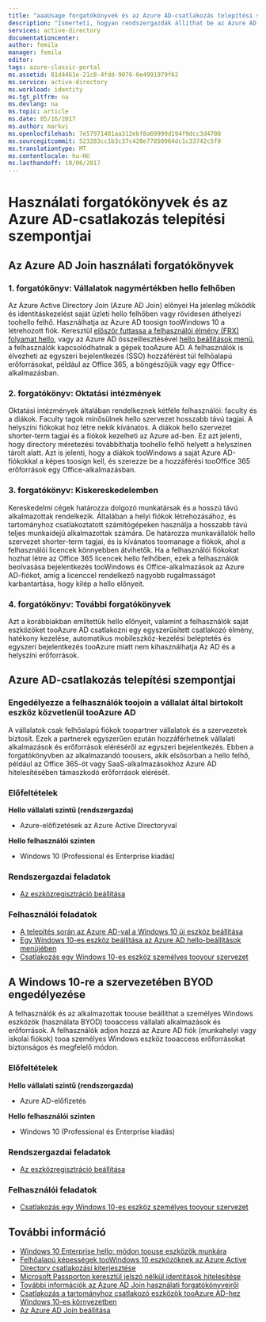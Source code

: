 ```yaml
---
title: "aaaUsage forgatókönyvek és az Azure AD-csatlakozás telepítési szempontjai |} Microsoft Docs"
description: "Ismerteti, hogyan rendszergazdák állíthat be az Azure AD Join a saját végfelhasználóik számára (az alkalmazottak, a diákok, más felhasználókat). Emellett ismerteti a különböző valós forgatókönyv hello használatához az Azure AD Join."
services: active-directory
documentationcenter: 
author: femila
manager: femila
editor: 
tags: azure-classic-portal
ms.assetid: 81d4461e-21c8-4fdd-9076-0e4991979f62
ms.service: active-directory
ms.workload: identity
ms.tgt_pltfrm: na
ms.devlang: na
ms.topic: article
ms.date: 05/16/2017
ms.author: markvi
ms.openlocfilehash: 7e57971481aa312ebf8a69999d194f9dcc3d4708
ms.sourcegitcommit: 523283cc1b3c37c428e77850964dc1c33742c5f0
ms.translationtype: MT
ms.contentlocale: hu-HU
ms.lasthandoff: 10/06/2017
---
```

# <a name="usage-scenarios-and-deployment-considerations-for-azure-ad-join"></a>Használati forgatókönyvek és az Azure AD-csatlakozás telepítési szempontjai
## <a name="usage-scenarios-for-azure-ad-join"></a>Az Azure AD Join használati forgatókönyvek
### <a name="scenario-1-businesses-largely-in-hello-cloud"></a>1. forgatókönyv: Vállalatok nagymértékben hello felhőben
Az Azure Active Directory Join (Azure AD Join) előnyei Ha jelenleg működik és identitáskezelést saját üzleti hello felhőben vagy rövidesen áthelyezi toohello felhő. Használhatja az Azure AD toosign tooWindows 10 a létrehozott fiók. Keresztül [először futtassa a felhasználói élmény (FRX) folyamat hello](active-directory-azureadjoin-user-frx.md), vagy az Azure AD összeillesztésével [hello beállítások menü](active-directory-azureadjoin-user-upgrade.md), a felhasználók kapcsolódhatnak a gépek tooAzure AD.  A felhasználók is élvezheti az egyszeri bejelentkezés (SSO) hozzáférést túl felhőalapú erőforrásokat, például az Office 365, a böngészőjük vagy egy Office-alkalmazásban.

### <a name="scenario-2-educational-institutions"></a>2. forgatókönyv: Oktatási intézmények
Oktatási intézmények általában rendelkeznek kétféle felhasználói: faculty és a diákok. Faculty tagok minősülnek hello szervezet hosszabb távú tagjai. A helyszíni fiókokat hoz létre nekik kívánatos. A diákok hello szervezet shorter-term tagjai és a fiókok kezelheti az Azure ad-ben. Ez azt jelenti, hogy directory méretezési továbbíthatja toohello felhő helyett a helyszínen tárolt alatt. Azt is jelenti, hogy a diákok tooWindows a saját Azure AD-fiókokkal a képes toosign kell, és szerezze be a hozzáférési tooOffice 365 erőforrások egy Office-alkalmazásban.

### <a name="scenario-3-retail-businesses"></a>3. forgatókönyv: Kiskereskedelemben
Kereskedelmi cégek határozza dolgozó munkatársak és a hosszú távú alkalmazottak rendelkezik. Általában a helyi fiókok létrehozásához, és tartományhoz csatlakoztatott számítógépeken használja a hosszabb távú teljes munkaidejű alkalmazottak számára. De határozza munkavállalók hello szervezet shorter-term tagjai, és is kívánatos toomanage a fiókok, ahol a felhasználói licencek könnyebben átvihetők. Ha a felhasználói fiókokat hozhat létre az Office 365 licencek hello felhőben, ezek a felhasználók beolvasása bejelentkezés tooWindows és Office-alkalmazások az Azure AD-fiókot, amíg a licenccel rendelkező nagyobb rugalmasságot karbantartása, hogy kilép a hello előnyeit.

### <a name="scenario-4-additional-scenarios"></a>4. forgatókönyv: További forgatókönyvek
Azt a korábbiakban említettük hello előnyeit, valamint a felhasználók saját eszközöket tooAzure AD csatlakozni egy egyszerűsített csatlakozó élmény, hatékony kezelése, automatikus mobileszköz-kezelési beléptetés és egyszeri bejelentkezés tooAzure miatt nem kihasználhatja Az AD és a helyszíni erőforrások.  

## <a name="deployment-considerations-for-azure-ad-join"></a>Azure AD-csatlakozás telepítési szempontjai
### <a name="enable-your-users-toojoin-a-company-owned-device-directly-tooazure-ad"></a>Engedélyezze a felhasználók toojoin a vállalat által birtokolt eszköz közvetlenül tooAzure AD
A vállalatok csak felhőalapú fiókok toopartner vállalatok és a szervezetek biztosít. Ezek a partnerek egyszerűen ezután hozzáférhetnek vállalati alkalmazások és erőforrások eléréséről az egyszeri bejelentkezés. Ebben a forgatókönyvben az alkalmazandó toousers, akik elsősorban a hello felhő, például az Office 365-öt vagy SaaS-alkalmazásokhoz Azure AD hitelesítésében támaszkodó erőforrások elérését.

### <a name="prerequisites"></a>Előfeltételek
**Hello vállalati szintű (rendszergazda)**

* Azure-előfizetések az Azure Active Directoryval  

**Hello felhasználói szinten**

* Windows 10 (Professional és Enterprise kiadás)

### <a name="administrator-tasks"></a>Rendszergazdai feladatok
* [Az eszközregisztráció beállítása](active-directory-azureadjoin-setup.md)

### <a name="user-tasks"></a>Felhasználói feladatok
* [A telepítés során az Azure AD-val a Windows 10 új eszköz beállítása](active-directory-azureadjoin-user-frx.md)
* [Egy Windows 10-es eszköz beállítása az Azure AD hello-beállítások menüjében](active-directory-azureadjoin-user-upgrade.md)
* [Csatlakozás egy Windows 10-es eszköz személyes tooyour szervezet](active-directory-azureadjoin-personal-device.md)

## <a name="enable-byod-in-your-organization-for-windows-10"></a>A Windows 10-re a szervezetében BYOD engedélyezése
A felhasználók és az alkalmazottak toouse beállíthat a személyes Windows eszközök (használata BYOD) tooaccess vállalati alkalmazások és erőforrások. A felhasználók adjon hozzá az Azure AD fiók (munkahelyi vagy iskolai fiókok) tooa személyes Windows eszköz tooaccess erőforrásokat biztonságos és megfelelő módon.

### <a name="prerequisites"></a>Előfeltételek
**Hello vállalati szintű (rendszergazda)**

* Azure AD-előfizetés

**Hello felhasználói szinten**

* Windows 10 (Professional és Enterprise kiadás)

### <a name="administrator-tasks"></a>Rendszergazdai feladatok
* [Az eszközregisztráció beállítása](active-directory-azureadjoin-setup.md)

### <a name="user-tasks"></a>Felhasználói feladatok
* [Csatlakozás egy Windows 10-es eszköz személyes tooyour szervezet](active-directory-azureadjoin-personal-device.md)

## <a name="additional-information"></a>További információ
* [Windows 10 Enterprise hello: módon toouse eszközök munkára](active-directory-azureadjoin-windows10-devices-overview.md)
* [Felhőalapú képességek tooWindows 10 eszközöknek az Azure Active Directory csatlakozási kiterjesztése](active-directory-azureadjoin-user-upgrade.md)
* [Microsoft Passporton keresztül jelszó nélkül identitások hitelesítése](active-directory-azureadjoin-passport.md)
* [További információk az Azure AD Join használati forgatókönyveiről](active-directory-azureadjoin-deployment-aadjoindirect.md)
* [Csatlakozás a tartományhoz csatlakozó eszközök tooAzure AD-hez Windows 10-es környezetben](active-directory-azureadjoin-devices-group-policy.md)
* [Az Azure AD Join beállítása](active-directory-azureadjoin-setup.md)

